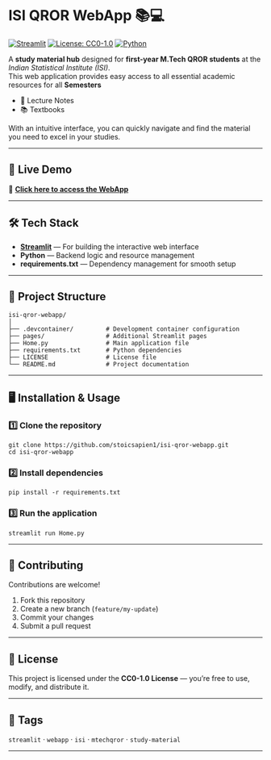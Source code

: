 
# ISI QROR WebApp 📚💻

[![Streamlit](https://img.shields.io/badge/Streamlit-FF4B4B?logo=streamlit&logoColor=white)](https://streamlit.io/)
[![License: CC0-1.0](https://img.shields.io/badge/License-CC0%201.0-lightgrey.svg)](http://creativecommons.org/publicdomain/zero/1.0/)
[![Python](https://img.shields.io/badge/Python-3.x-blue?logo=python&logoColor=white)](https://www.python.org/)

A **study material hub** designed for **first-year M.Tech QROR students** at the *Indian Statistical Institute (ISI)*.  
This web application provides easy access to all essential academic resources for all **Semesters**

- 📄 Lecture Notes  
- 📚 Textbooks  


With an intuitive interface, you can quickly navigate and find the material you need to excel in your studies.

---

## 🚀 Live Demo

🔗 **[Click here to access the WebApp](https://isi-qror-webapp1.streamlit.app/)**

---

## 🛠 Tech Stack

- **[Streamlit](https://streamlit.io/)** — For building the interactive web interface  
- **Python** — Backend logic and resource management  
- **requirements.txt** — Dependency management for smooth setup  

---

## 📂 Project Structure

```
isi-qror-webapp/
│
├── .devcontainer/         # Development container configuration
├── pages/                 # Additional Streamlit pages
├── Home.py                # Main application file
├── requirements.txt       # Python dependencies
├── LICENSE                # License file
└── README.md              # Project documentation
```

---

## 🖥 Installation & Usage

### 1️⃣ Clone the repository

```
git clone https://github.com/stoicsapien1/isi-qror-webapp.git
cd isi-qror-webapp
```

### 2️⃣ Install dependencies

```
pip install -r requirements.txt
```

### 3️⃣ Run the application

```
streamlit run Home.py
```

---

## 🤝 Contributing

Contributions are welcome!

1. Fork this repository  
2. Create a new branch (`feature/my-update`)  
3. Commit your changes  
4. Submit a pull request  

---

## 📜 License

This project is licensed under the **CC0-1.0 License** — you’re free to use, modify, and distribute it.

---

## 📌 Tags

`streamlit` · `webapp` · `isi` · `mtechqror` · `study-material`

---
